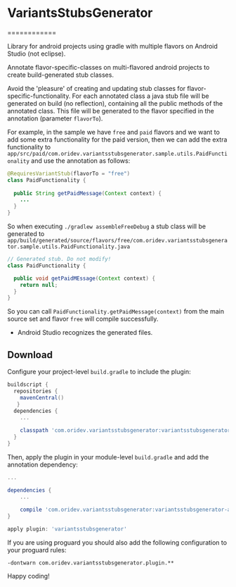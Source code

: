 # VariantsStubsGenerator
============

Library for android projects using gradle with multiple flavors on Android Studio (not eclipse).

Annotate flavor-specific-classes on multi-flavored android projects to 
create build-generated stub classes.

Avoid the 'pleasure' of creating and updating stub classes for flavor-specific-functionality.
For each annotated class a java stub file will be generated on build (no reflection), containing 
all the public methods of the annotated class.
This file will be generated to the flavor specified in the annotation (parameter `flavorTo`).

For example, in the sample we have `free` and `paid` flavors and we want to add some extra 
functionality for the paid version, then we can add the extra functionality to `app/src/paid/com.oridev.variantsstubsgenerator.sample.utils.PaidFunctionality`
and use the annotation as follows:
```java
@RequiresVariantStub(flavorTo = "free")
class PaidFunctionality {
  
  public String getPaidMessage(Context context) {
    ...
  }
}
```

So when executing `./gradlew assembleFreeDebug` a stub class will be generated 
 to `app/build/generated/source/flavors/free/com.oridev.variantsstubsgenerator.sample.utils.PaidFunctionality.java`
```java
// Generated stub. Do not modify!
class PaidFunctionality {

  public void getPaidMEssage(Context context) {
    return null;
  }
}
```

So you can call `PaidFunctionality.getPaidMessage(context)` 
from the main source set and flavor `free` will compile successfully.

* Android Studio recognizes the generated files.


Download
--------

Configure your project-level `build.gradle` to include the plugin:

```groovy
buildscript {
  repositories {
    mavenCentral()
   }
  dependencies {
    ...
  
    classpath 'com.oridev.variantsstubsgenerator:variantsstubsgenerator-plugin:0.4.0'
  }
}
```

Then, apply the plugin in your module-level `build.gradle` and add the annotation dependency:

```groovy
... 

dependencies {
    ...
    
    compile 'com.oridev.variantsstubsgenerator:variantsstubsgenerator-annotation:0.4.0'
}

apply plugin: 'variantsstubsgenerator'

```

If you are using proguard you should also add the following configuration to your proguard rules:
```proguard
-dontwarn com.oridev.variantsstubsgenerator.plugin.**
```



Happy coding!